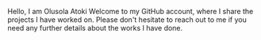 Hello, I am Olusola Atoki
Welcome to my GitHub account, where I share the projects I have worked on. 
Please don't hesitate to reach out to me if you need any further details about the works I have done.

<!---
AtokiOJ/AtokiOJ is a ✨ special ✨ repository because its `README.md` (this file) appears on your GitHub profile.
You can click the Preview link to take a look at your changes.
--->
